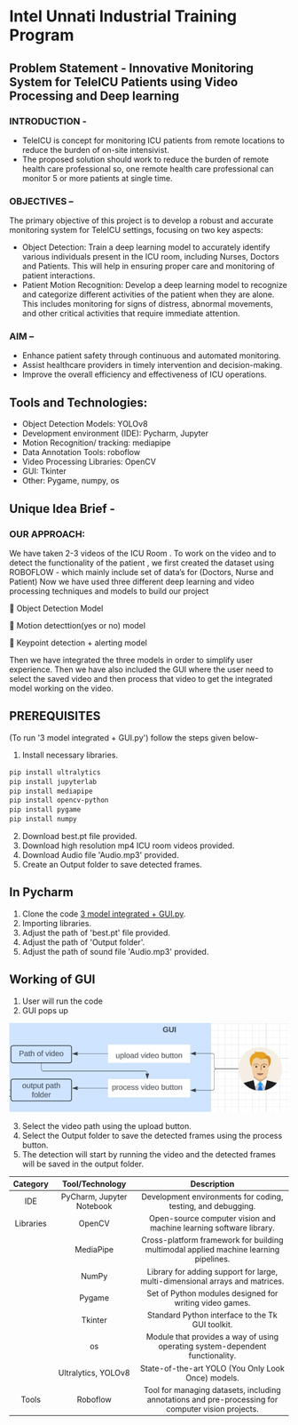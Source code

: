 # Intel Unnati Industrial Training Program
## Problem Statement - Innovative Monitoring System for TeleICU Patients using Video Processing and Deep learning
### INTRODUCTION - 

- TeleICU is concept for monitoring ICU patients from remote locations to reduce the burden of on-site intensivist.
- The proposed solution should work to reduce the burden of remote health care professional so, one remote health care professional can monitor 5 or more patients at single time.

### OBJECTIVES – 

The primary objective of this project is to develop a robust and accurate monitoring system for TeleICU settings, focusing on two key aspects:

- Object Detection: Train a deep learning model to accurately identify various individuals present in the ICU room, including Nurses, Doctors and Patients. This will help in ensuring proper care and monitoring of patient interactions.
- Patient Motion Recognition: Develop a deep learning model to recognize and categorize different activities of the patient when they are alone. This includes monitoring for signs of distress, abnormal movements, and other critical activities that require immediate attention.

### AIM –

- Enhance patient safety through continuous and automated monitoring.
- Assist healthcare providers in timely intervention and decision-making.
- Improve the overall efficiency and effectiveness of ICU operations.


## Tools and Technologies:


- Object Detection Models: YOLOv8
- Development environment (IDE): Pycharm, Jupyter
- Motion Recognition/ tracking: mediapipe
- Data Annotation Tools: roboflow
- Video Processing Libraries: OpenCV
- GUI: Tkinter
- Other: Pygame, numpy, os

## Unique Idea Brief -

### OUR APPROACH:

We have taken 2-3 videos of the ICU Room .
To work on the video and to detect the functionality of the patient , we first created the dataset using ROBOFLOW - which mainly include set of data’s for (Doctors, Nurse and  Patient)
Now we have used three different deep learning and video processing techniques and models to build our project

	     Object Detection Model

	     Motion detecttion(yes or no) model

	     Keypoint detection + alerting model

Then we have integrated the three models in order to simplify user experience.
Then we have also included the GUI where the user need to select the saved video and then process that video to get the integrated model working on the video.

## PREREQUISITES

(To run '3 model integrated + GUI.py') follow the steps given below-

1. Install necessary libraries.
```bash
pip install ultralytics
pip install jupyterlab
pip install mediapipe
pip install opencv-python
pip install pygame
pip install numpy
```
2.  Download best.pt file provided.
3. Download high resolution mp4 ICU room videos provided.
4. Download Audio file 'Audio.mp3' provided.
5. Create an Output folder to save detected frames.

## In Pycharm

1. Clone the code [3 model integrated + GUI.py](https://github.com/Shrutithokale01/Tele-ICU_HackElite/blob/main/3%20model%20integrated%20%2B%20GUI.py).
2. Importing libraries.
3. Adjust the path of 'best.pt' file provided.
4. Adjust the path of 'Output folder'.
5. Adjust the path of sound file 'Audio.mp3' provided.

## Working of GUI

1. User will run the code
2. GUI pops up
   
![GUI](https://github.com/Shrutithokale01/Tele-ICU_HackElite/blob/main/GUI.png)

3. Select the video path using the upload button.
4. Select the Output folder to save the detected frames using the process button.
5. The detection will start by running the video and the detected frames will be saved in the output folder.


| Category        | Tool/Technology                  | Description                                       |
|:---------------:|:--------------------------------:|:------------------------------------------------:|
| IDE             | PyCharm, Jupyter Notebook        | Development environments for coding, testing, and debugging. |
| Libraries       | OpenCV                           | Open-source computer vision and machine learning software library. |
|                 | MediaPipe                        | Cross-platform framework for building multimodal applied machine learning pipelines. |
|                 | NumPy                            | Library for adding support for large, multi-dimensional arrays and matrices. |
|                 | Pygame                           | Set of Python modules designed for writing video games. |
|                 | Tkinter                          | Standard Python interface to the Tk GUI toolkit. |
|                 | os                               | Module that provides a way of using operating system-dependent functionality. |
|                 | Ultralytics, YOLOv8              | State-of-the-art YOLO (You Only Look Once) models. |
| Tools           | Roboflow                         | Tool for managing datasets, including annotations and pre-processing for computer vision projects. |



